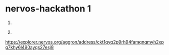 # nervos-hackathon 1

1.

[](https://github.com/sandrogomes94/nervos-hackathon/raw/main/1.png)

2.

https://explorer.nervos.org/aggron/address/ckt1qyq2p9rh94famqnqmyh2xpg7khy6l490ayqs27esj8
